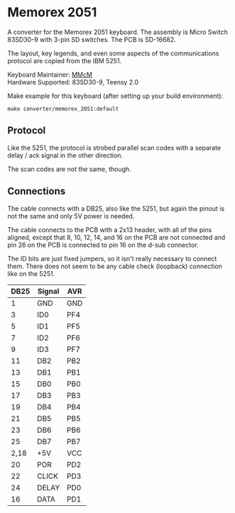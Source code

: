 # Memorex 2051

A converter for the Memorex 2051 keyboard. The assembly is Micro Switch 83SD30-9 with 3-pin SD switches. The PCB is SD-16682.

The layout, key legends, and even some aspects of the communications protocol are copied from the IBM 5251.

Keyboard Maintainer: [MMcM](https://github.com/MMcM)  
Hardware Supported: 83SD30-9, Teensy 2.0  

Make example for this keyboard (after setting up your build environment):

    make converter/memorex_2051:default

## Protocol

Like the 5251, the protocol is strobed parallel scan codes with a separate delay / ack signal in the other direction.

The scan codes are not the same, though.

## Connections

The cable connects with a DB25, also like the 5251, but again the pinout is not the same and only 5V power is needed.

The cable connects to the PCB with a 2x13 header, with all of the pins aligned, except that 8, 10, 12, 14, and 16 on the PCB are not connected and pin 26 on the PCB is connected to pin 16 on the d-sub connector.

The ID bits are just fixed jumpers, so it isn't really necessary to connect them. There does not seem to be any cable check (loopback) connection like on the 5251.

| DB25 | Signal | AVR |
|------|--------|-----|
|    1 | GND    | GND |
|    3 | ID0    | PF4 |
|    5 | ID1    | PF5 |
|    7 | ID2    | PF6 |
|    9 | ID3    | PF7 |
|   11 | DB2    | PB2 |
|   13 | DB1    | PB1 |
|   15 | DB0    | PB0 |
|   17 | DB3    | PB3 |
|   19 | DB4    | PB4 |
|   21 | DB5    | PB5 |
|   23 | DB6    | PB6 |
|   25 | DB7    | PB7 |
| 2,18 | +5V    | VCC |
|   20 | POR    | PD2 |
|   22 | CLICK  | PD3 |
|   24 | DELAY  | PD0 |
|   16 | DATA   | PD1 |
